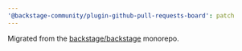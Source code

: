 ```yaml
---
'@backstage-community/plugin-github-pull-requests-board': patch
---
```


Migrated from the [backstage/backstage](https://github.com/backstage/backstage) monorepo.
